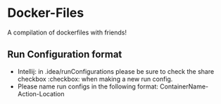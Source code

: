 # Docker-Files
A compilation of dockerfiles with friends!

## Run Configuration format
- Intellij: in .idea/runConfigurations please be sure to check the share checkbox :checkbox: when making a new run config.
- Please name run configs in the following format: ContainerName-Action-Location
